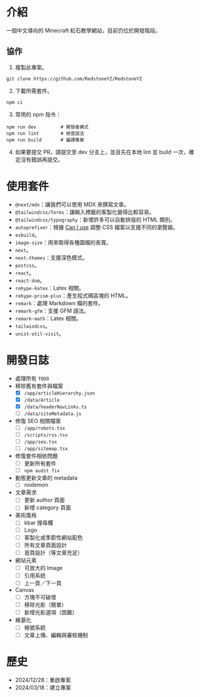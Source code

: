 # 介紹

一個中文導向的 Minecraft 紅石教學網站，目前仍位於開發階段。

## 協作

1. 複製此專案。
```
git clone https://github.com/RedstoneYZ/RedstoneYZ
```

2. 下載所需套件。
```
npm ci
```

3. 常用的 npm 指令：
```
npm run dev         # 開發者模式
npm run lint        # 檢查語法
npm run build       # 編譯專案
```

4. 如果要提交 PR，請提交至 dev 分支上，並且先在本地 lint 並 build 一次，確定沒有錯誤再提交。

# 使用套件
- `@next/mdx`：讓我們可以使用 MDX 來撰寫文章。
- `@tailwindcss/forms`：讓輸入標籤的客製化變得比較容易。
- `@tailwindcss/typography`：新增許多可以自動排版的 HTML 類別。
- `autoprefixer`：根據 [Can I use](https://caniuse.com/) 調整 CSS 檔案以支援不同的瀏覽器。
- `esbuild`。
- `image-size`：用來取得各種圖檔的長寬。
- `next`。
- `next-themes`：支援深色模式。
- `postcss`。
- `react`。
- `react-dom`。
- `rehype-katex`：Latex 相關。
- `rehype-prism-plus`：產生程式碼區塊的 HTML。
- `remark`：處理 Markdown 檔的套件。
- `remark-gfm`：支援 GFM 語法。
- `remark-math`：Latex 相關。
- `tailwindcss`。
- `unist-util-visit`。

# 開發日誌
- 處理所有 `TODO`
- 移除舊有套件與檔案
  - [x] `/app/articleHierarchy.json`
  - [x] `/data/Article`
  - [x] `/data/headerNavLinks.ts`
  - [ ] `/data/siteMetadata.js`
- 修復 SEO 相關檔案
  - [ ] `/app/robots.tsx`
  - [ ] `/scripts/rss.tsx`
  - [ ] `/app/seo.tsx`
  - [ ] `/app/sitemap.tsx`
- 修復套件相依問題
  - [ ] 更新所有套件
  - [ ] `npm audit fix`
- 動態更新文章的 metadata
  - [ ] nodemon
- 文章需求
  - [ ] 更新 author 頁面
  - [ ] 新增 category 頁面
- 美術風格
  - [ ] kbar 搜尋欄
  - [ ] Logo
  - [ ] 客製化或季節性網站配色
  - [ ] 所有文章頁面設計
  - [ ] 首頁設計（等文章充足）
- 網站元素
  - [ ] 可放大的 Image
  - [ ] 引用系統
  - [ ] 上一頁／下一頁
- Canvas 
  - [ ] 方塊不可破壞
  - [ ] 移除光影（簡單）
  - [ ] 新增光影選項（困難）
- 維基化
  - [ ] 帳號系統
  - [ ] 文章上傳、編輯與審核機制

# 歷史
- 2024/12/28：重啟專案
- 2024/03/18：建立專案
